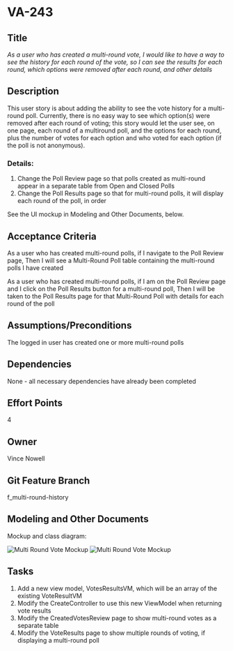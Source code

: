 # VA-243


## Title

*As a user who has created a multi-round vote, I would like to have a way to see the history for each round of the vote, so I can see the results for each round, which options were removed after each round, and other details*


## Description

This user story is about adding the ability to see the vote history for a multi-round poll. Currently, there is no easy way to see which option(s) were removed
after each round of voting; this story would let the user see, on one page, each round of a multiround poll, and the options for each round, plus the number of
votes for each option and who voted for each option (if the poll is not anonymous).


### Details:

1. Change the Poll Review page so that polls created as multi-round appear in a separate table from Open and Closed Polls
2. Change the Poll Results page so that for multi-round polls, it will display each round of the poll, in order

See the UI mockup in Modeling and Other Documents, below.


## Acceptance Criteria
As a user who has created multi-round polls, if I navigate to the Poll Review page,
Then I will see a Multi-Round Poll table containing the multi-round polls I have created

As a user who has created multi-round polls, if I am on the Poll Review page and I click on the Poll Results button for a multi-round poll,
Then I will be taken to the Poll Results page for that Multi-Round Poll with details for each round of the poll


## Assumptions/Preconditions
The logged in user has created one or more multi-round polls


## Dependencies
None - all necessary dependencies have already been completed


## Effort Points
4


## Owner
Vince Nowell


## Git Feature Branch
f_multi-round-history


## Modeling and Other Documents

Mockup and class diagram: 

![Multi Round Vote Mockup](https://github.com/vincenowell4/KSV-Software/blob/f_multi-round-history/docs/ProjectManagement/Modeling/VA-243/VA-243-UI-Mockup1.png)
![Multi Round Vote Mockup](https://github.com/vincenowell4/KSV-Software/blob/f_multi-round-history/docs/ProjectManagement/Modeling/VA-243/VA-243-UI-Mockup2.png)


## Tasks
1. Add a new view model, VotesResultsVM, which will be an array of the existing VoteResultVM
2. Modify the CreateController to use this new ViewModel when returning vote results
3. Modify the CreatedVotesReview page to show multi-round votes as a separate table
4. Modify the VoteResults page to show multiple rounds of voting, if displaying a multi-round poll

